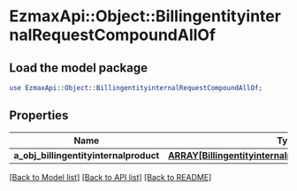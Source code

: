 # EzmaxApi::Object::BillingentityinternalRequestCompoundAllOf

## Load the model package
```perl
use EzmaxApi::Object::BillingentityinternalRequestCompoundAllOf;
```

## Properties
Name | Type | Description | Notes
------------ | ------------- | ------------- | -------------
**a_obj_billingentityinternalproduct** | [**ARRAY[BillingentityinternalproductRequestCompound]**](BillingentityinternalproductRequestCompound.md) |  | 

[[Back to Model list]](../README.md#documentation-for-models) [[Back to API list]](../README.md#documentation-for-api-endpoints) [[Back to README]](../README.md)


